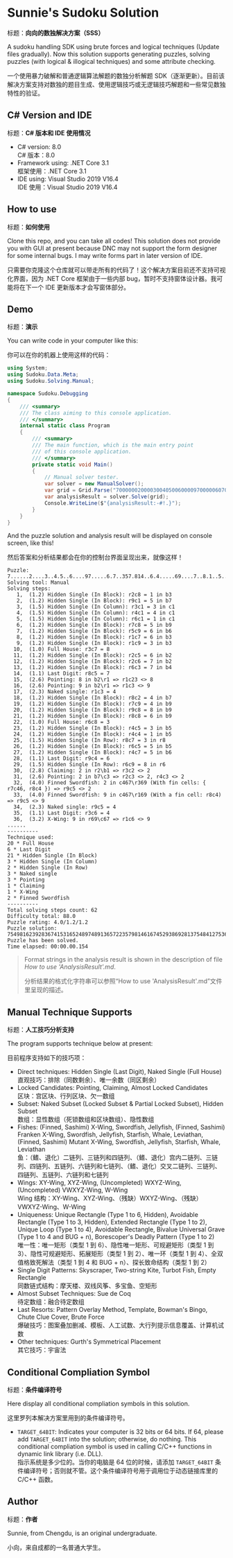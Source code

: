 # Sunnie's Sudoku Solution

标题：**向向的数独解决方案（SSS）**

A sudoku handling SDK using brute forces and logical techniques (Update files gradually). Now this solution supports generating puzzles, solving puzzles (with logical & illogical techniques) and some attribute checking.

一个使用暴力破解和普通逻辑算法解题的数独分析解题 SDK（逐渐更新）。目前该解决方案支持对数独的题目生成、使用逻辑技巧或无逻辑技巧解题和一些常见数独特性的验证。



## C# Version and IDE

标题：**C# 版本和 IDE 使用情况**

* C# version: 8.0<br/>C# 版本：8.0
* Framework using: .NET Core 3.1<br/>框架使用：.NET Core 3.1
* IDE using: Visual Studio 2019 V16.4<br/>IDE 使用：Visual Studio 2019 V16.4



## How to use

标题：**如何使用**

Clone this repo, and you can take all codes! This solution does not provide you with GUI at present because DNC may not support the form designer for some internal bugs. I may write forms part in later version of IDE.

只需要你克隆这个仓库就可以带走所有的代码了！这个解决方案目前还不支持可视化界面，因为 .NET Core 框架由于一些内部 bug，暂时不支持窗体设计器。我可能将在下一个 IDE 更新版本才会写窗体部分。



## Demo

标题：**演示**

You can write code in your computer like this:

你可以在你的机器上使用这样的代码：

```csharp
using System;
using Sudoku.Data.Meta;
using Sudoku.Solving.Manual;

namespace Sudoku.Debugging
{
    /// <summary>
    /// The class aiming to this console application.
    /// </summary>
    internal static class Program
    {
        /// <summary>
        /// The main function, which is the main entry point
        /// of this console application.
        /// </summary>
        private static void Main()
        {
            // Manual solver tester.
            var solver = new ManualSolver();
            var grid = Grid.Parse("700000020000300405006000097000006070035708140060400000690000700801005000070000001");
            var analysisResult = solver.Solve(grid);
            Console.WriteLine($"{analysisResult:-#!.}");
        }
    }
}
```

And the puzzle solution and analysis result will be displayed on console screen, like this!

然后答案和分析结果都会在你的控制台界面呈现出来，就像这样！

```
Puzzle: 7......2....3..4.5..6....97.....6.7..357.814..6.4.....69....7..8.1..5....7......1
Solving tool: Manual
Solving steps:
   1,  (1.2) Hidden Single (In Block): r2c8 = 1 in b3
   2,  (1.2) Hidden Single (In Block): r9c1 = 5 in b7
   3,  (1.5) Hidden Single (In Column): r3c1 = 3 in c1
   4,  (1.5) Hidden Single (In Column): r4c1 = 4 in c1
   5,  (1.5) Hidden Single (In Column): r6c1 = 1 in c1
   6,  (1.2) Hidden Single (In Block): r7c8 = 5 in b9
   7,  (1.2) Hidden Single (In Block): r5c9 = 6 in b6
   8,  (1.2) Hidden Single (In Block): r1c7 = 6 in b3
   9,  (1.2) Hidden Single (In Block): r1c9 = 3 in b3
  10,  (1.0) Full House: r3c7 = 8
  11,  (1.2) Hidden Single (In Block): r2c5 = 6 in b2
  12,  (1.2) Hidden Single (In Block): r2c6 = 7 in b2
  13,  (1.2) Hidden Single (In Block): r6c3 = 7 in b4
  14,  (1.1) Last Digit: r8c5 = 7
  15,  (2.6) Pointing: 8 in b2\r1 => r1c23 <> 8
  16,  (2.6) Pointing: 9 in b2\r1 => r1c3 <> 9
  17,  (2.3) Naked single: r1c3 = 4
  18,  (1.2) Hidden Single (In Block): r8c2 = 4 in b7
  19,  (1.2) Hidden Single (In Block): r7c9 = 4 in b9
  20,  (1.2) Hidden Single (In Block): r9c8 = 8 in b9
  21,  (1.2) Hidden Single (In Block): r8c8 = 6 in b9
  22,  (1.0) Full House: r6c8 = 3
  23,  (1.2) Hidden Single (In Block): r4c5 = 3 in b5
  24,  (1.2) Hidden Single (In Block): r4c4 = 1 in b5
  25,  (1.5) Hidden Single (In Row): r8c7 = 3 in r8
  26,  (1.2) Hidden Single (In Block): r6c5 = 5 in b5
  27,  (1.2) Hidden Single (In Block): r4c7 = 5 in b6
  28,  (1.1) Last Digit: r9c4 = 6
  29,  (1.5) Hidden Single (In Row): r6c9 = 8 in r6
  30,  (2.8) Claiming: 2 in r2\b1 => r3c2 <> 2
  31,  (2.6) Pointing: 2 in b7\c3 => r2c3 <> 2, r4c3 <> 2
  32,  (4.0) Finned Swordfish: 2 in c467\r369 (With fin cells: { r7c46, r8c4 }) => r9c5 <> 2
  33,  (4.0) Finned Swordfish: 9 in c467\r169 (With a fin cell: r8c4) => r9c5 <> 9
  34,  (2.3) Naked single: r9c5 = 4
  35,  (1.1) Last Digit: r3c6 = 4
  36,  (3.2) X-Wing: 9 in r69\c67 => r1c6 <> 9
......
----------
Technique used:
20 * Full House
6 * Last Digit
21 * Hidden Single (In Block)
3 * Hidden Single (In Column)
2 * Hidden Single (In Row)
3 * Naked single
3 * Pointing
1 * Claiming
1 * X-Wing
2 * Finned Swordfish
----------
Total solving steps count: 62
Difficulty total: 88.0
Puzzle rating: 4.0/1.2/1.2
Puzzle solution: 754981623928367415316524897489136572235798146167452938692813754841275369573649281
Puzzle has been solved.
Time elapsed: 00:00.00.154
```

> Format strings in the analysis result is shown in the description of file *How to use 'AnalysisResult'.md*.
>
> 分析结果的格式化字符串可以参照“How to use 'AnalysisResult'.md”文件里呈现的描述。



## Manual Technique Supports

标题：**人工技巧分析支持**

The program supports technique below at present:

目前程序支持如下的技巧项：

* Direct techniques: Hidden Single (Last Digit), Naked Single (Full House)<br/>直观技巧：排除（同数剩余）、唯一余数（同区剩余）
* Locked Candidates: Pointing, Claiming, Almost Locked Candidates<br/>区块：宫区块、行列区块、欠一数组
* Subset: Naked Subset (Locked Subset & Partial Locked Subset), Hidden Subset<br/>数组：显性数组（死锁数组和区块数组）、隐性数组
* Fishes: (Finned, Sashimi) X-Wing, Swordfish, Jellyfish, (Finned, Sashimi) Franken X-Wing, Swordfish, Jellyfish, Starfish, Whale, Leviathan, (Finned, Sashimi) Mutant X-Wing, Swordfish, Jellyfish, Starfish, Whale, Leviathan<br/>鱼：（鳍、退化）二链列、三链列和四链列、（鳍、退化）宫内二链列、三链列、四链列、五链列、六链列和七链列、（鳍、退化）交叉二链列、三链列、四链列、五链列、六链列和七链列
* Wings: XY-Wing, XYZ-Wing, (Uncompleted) WXYZ-Wing, (Uncompleted) VWXYZ-Wing, W-Wing<br/>Wing 结构：XY-Wing、XYZ-Wing、（残缺）WXYZ-Wing、（残缺）VWXYZ-Wing、W-Wing
* Uniqueness: Unique Rectangle (Type 1 to 6, Hidden), Avoidable Rectangle (Type 1 to 3, Hidden), Extended Rectangle (Type 1 to 2), Unique Loop (Type 1 to 4), Avoidable Rectangle, Bivalue Universal Grave (Type 1 to 4 and BUG + n), Borescoper's Deadly Pattern (Type 1 to 2)<br/>唯一性：唯一矩形（类型 1 到 6）、隐性唯一矩形、可规避矩形（类型 1 到 3）、隐性可规避矩形、拓展矩形（类型 1 到 2）、唯一环（类型 1 到 4）、全双值格致死解法（类型 1 到 4 和 BUG + n）、探长致命结构（类型 1 到 2）
* Single Digit Patterns: Skyscraper, Two-string Kite, Turbot Fish, Empty Rectangle<br/>同数链式结构：摩天楼、双线风筝、多宝鱼、空矩形
* Almost Subset Techniques: Sue de Coq<br/>待定数组：融合待定数组
* Last Resorts: Pattern Overlay Method, Template, Bowman's Bingo, Chute Clue Cover, Brute Force<br/>爆破技巧：图案叠加删减、模板、人工试数、大行列提示信息覆盖、计算机试数
* Other techniques: Gurth's Symmetrical Placement<br/>其它技巧：宇宙法



## Conditional Compliation Symbol

标题：**条件编译符号**

Here display all conditional compliation symbols in this solution.

这里罗列本解决方案里用到的条件编译符号。

* `TARGET_64BIT`: Indicates your computer is 32 bits or 64 bits. If 64, please add `TARGET_64BIT` into the solution; otherwise, do nothing. This conditional compliation symbol is used in calling C/C++ functions in dynamic link library (i.e. DLL).<br/>指示系统是多少位的。当你的电脑是 64 位的时候，请添加 `TARGET_64BIT` 条件编译符号；否则就不管。这个条件编译符号用于调用位于动态链接库里的 C/C++ 函数。



## Author

标题：**作者**

Sunnie, from Chengdu, is an original undergraduate.

小向，来自成都的一名普通大学生。

